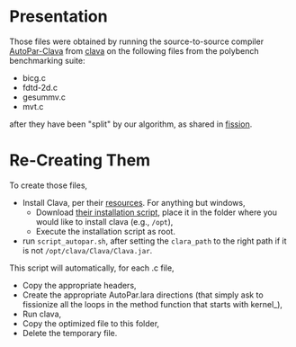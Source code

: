 # Presentation

Those files were obtained by running the source-to-source compiler [AutoPar-Clava](https://dx.doi.org/10.1007/s11227-019-03109-9/)  from [clava](https://github.com/specs-feup/clava) on the following files from the polybench benchmarking suite:

- bicg.c
- fdtd-2d.c 
- gesummv.c
- mvt.c

after they have been "split" by our algorithm, as shared in [fission](../fission/).

# Re-Creating Them

To create those files,

- Install Clava, per their [resources](https://github.com/specs-feup/clava#resources). For anything but windows,
    - Download [their installation script](http://specs.fe.up.pt/tools/clava/clava-update), place it in the folder where you would like to install clava (e.g., `/opt`),
    - Execute the installation script as root.
- run `script_autopar.sh`, after setting the `clara_path` to the right path if it is not `/opt/clava/Clava/Clava.jar`.

This script will automatically, for each .c file,

- Copy the appropriate headers,
- Create the appropriate AutoPar.lara directions (that simply ask to fissionize all the loops in the method function that starts with kernel_),
- Run clava,
- Copy the optimized file to this folder,
- Delete the temporary file.
